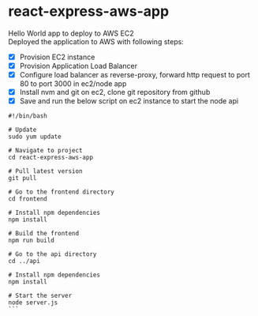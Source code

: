 # react-express-aws-app
Hello World app to deploy to AWS EC2   
Deployed the application to AWS with following steps:   
- [x] Provision EC2 instance
- [x] Provision Application Load Balancer
- [x] Configure load balancer as reverse-proxy, forward http request to port 80 to port 3000 in ec2/node app
- [x] Install nvm and git on ec2, clone git repository from github
- [x] Save and run the below script on ec2 instance to start the node api

````
#!/bin/bash

# Update
sudo yum update

# Navigate to project
cd react-express-aws-app

# Pull latest version
git pull

# Go to the frontend directory
cd frontend

# Install npm dependencies
npm install

# Build the frontend
npm run build

# Go to the api directory
cd ../api

# Install npm dependencies
npm install

# Start the server
node server.js
```

